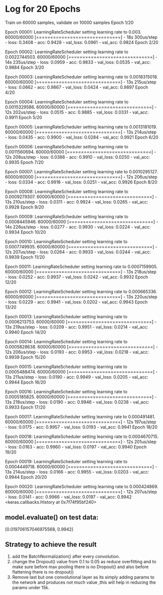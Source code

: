 # Log for 20 Epochs #

Train on 60000 samples, validate on 10000 samples
Epoch 1/20

Epoch 00001: LearningRateScheduler setting learning rate to 0.003.
60000/60000 [==============================] - 18s 300us/step - loss: 0.3408 - acc: 0.9428 - val_loss: 0.0961 - val_acc: 0.9824
Epoch 2/20

Epoch 00002: LearningRateScheduler setting learning rate to 0.0022744503.
60000/60000 [==============================] - 14s 235us/step - loss: 0.0959 - acc: 0.9833 - val_loss: 0.0535 - val_acc: 0.9884
Epoch 3/20

Epoch 00003: LearningRateScheduler setting learning rate to 0.0018315018.
60000/60000 [==============================] - 13s 215us/step - loss: 0.0662 - acc: 0.9867 - val_loss: 0.0424 - val_acc: 0.9897
Epoch 4/20

Epoch 00004: LearningRateScheduler setting learning rate to 0.0015329586.
60000/60000 [==============================] - 12s 202us/step - loss: 0.0515 - acc: 0.9885 - val_loss: 0.0331 - val_acc: 0.9911
Epoch 5/20

Epoch 00005: LearningRateScheduler setting learning rate to 0.0013181019.
60000/60000 [==============================] - 13s 214us/step - loss: 0.0435 - acc: 0.9900 - val_loss: 0.0284 - val_acc: 0.9921
Epoch 6/20

Epoch 00006: LearningRateScheduler setting learning rate to 0.0011560694.
60000/60000 [==============================] - 12s 208us/step - loss: 0.0388 - acc: 0.9910 - val_loss: 0.0250 - val_acc: 0.9935
Epoch 7/20

Epoch 00007: LearningRateScheduler setting learning rate to 0.0010295127.
60000/60000 [==============================] - 12s 206us/step - loss: 0.0334 - acc: 0.9918 - val_loss: 0.0251 - val_acc: 0.9926
Epoch 8/20

Epoch 00008: LearningRateScheduler setting learning rate to 0.0009279307.
60000/60000 [==============================] - 13s 210us/step - loss: 0.0311 - acc: 0.9924 - val_loss: 0.0265 - val_acc: 0.9928
Epoch 9/20

Epoch 00009: LearningRateScheduler setting learning rate to 0.0008445946.
60000/60000 [==============================] - 14s 226us/step - loss: 0.0277 - acc: 0.9930 - val_loss: 0.0224 - val_acc: 0.9934
Epoch 10/20

Epoch 00010: LearningRateScheduler setting learning rate to 0.0007749935.
60000/60000 [==============================] - 12s 207us/step - loss: 0.0264 - acc: 0.9933 - val_loss: 0.0244 - val_acc: 0.9939
Epoch 11/20

Epoch 00011: LearningRateScheduler setting learning rate to 0.0007159905.
60000/60000 [==============================] - 13s 218us/step - loss: 0.0252 - acc: 0.9937 - val_loss: 0.0242 - val_acc: 0.9932
Epoch 12/20

Epoch 00012: LearningRateScheduler setting learning rate to 0.000665336.
60000/60000 [==============================] - 13s 220us/step - loss: 0.0229 - acc: 0.9941 - val_loss: 0.0202 - val_acc: 0.9943
Epoch 13/20

Epoch 00013: LearningRateScheduler setting learning rate to 0.0006213753.
60000/60000 [==============================] - 13s 219us/step - loss: 0.0209 - acc: 0.9951 - val_loss: 0.0214 - val_acc: 0.9940
Epoch 14/20

Epoch 00014: LearningRateScheduler setting learning rate to 0.0005828638.
60000/60000 [==============================] - 12s 206us/step - loss: 0.0193 - acc: 0.9953 - val_loss: 0.0218 - val_acc: 0.9939
Epoch 15/20

Epoch 00015: LearningRateScheduler setting learning rate to 0.0005488474.
60000/60000 [==============================] - 13s 211us/step - loss: 0.0190 - acc: 0.9949 - val_loss: 0.0205 - val_acc: 0.9944
Epoch 16/20

Epoch 00016: LearningRateScheduler setting learning rate to 0.0005185825.
60000/60000 [==============================] - 13s 218us/step - loss: 0.0190 - acc: 0.9946 - val_loss: 0.0238 - val_acc: 0.9933
Epoch 17/20

Epoch 00017: LearningRateScheduler setting learning rate to 0.000491481.
60000/60000 [==============================] - 12s 197us/step - loss: 0.0175 - acc: 0.9957 - val_loss: 0.0193 - val_acc: 0.9941
Epoch 18/20

Epoch 00018: LearningRateScheduler setting learning rate to 0.0004670715.
60000/60000 [==============================] - 12s 201us/step - loss: 0.0163 - acc: 0.9960 - val_loss: 0.0197 - val_acc: 0.9940
Epoch 19/20

Epoch 00019: LearningRateScheduler setting learning rate to 0.0004449718.
60000/60000 [==============================] - 13s 214us/step - loss: 0.0166 - acc: 0.9955 - val_loss: 0.0203 - val_acc: 0.9944
Epoch 20/20

Epoch 00020: LearningRateScheduler setting learning rate to 0.000424869.
60000/60000 [==============================] - 12s 207us/step - loss: 0.0141 - acc: 0.9966 - val_loss: 0.0197 - val_acc: 0.9942
<keras.callbacks.History at 0x7f74f95bf240>

## model.evaluate() on test data: ##
[0.019706157046975568, 0.9942]

## Strategy to achieve the result ##

1. add the BatchNormalization() after every convolution.
2. change the Dropout() value from 0.1 to 0.05 as reduce overfitting and to make sure before max pooling there is no Dropout() and also before flattening there is no dropout()
3. Remove last but one convolutional layer as its simply adding params to the network and produces not much value ,this will help in reducing the params under 15k.
